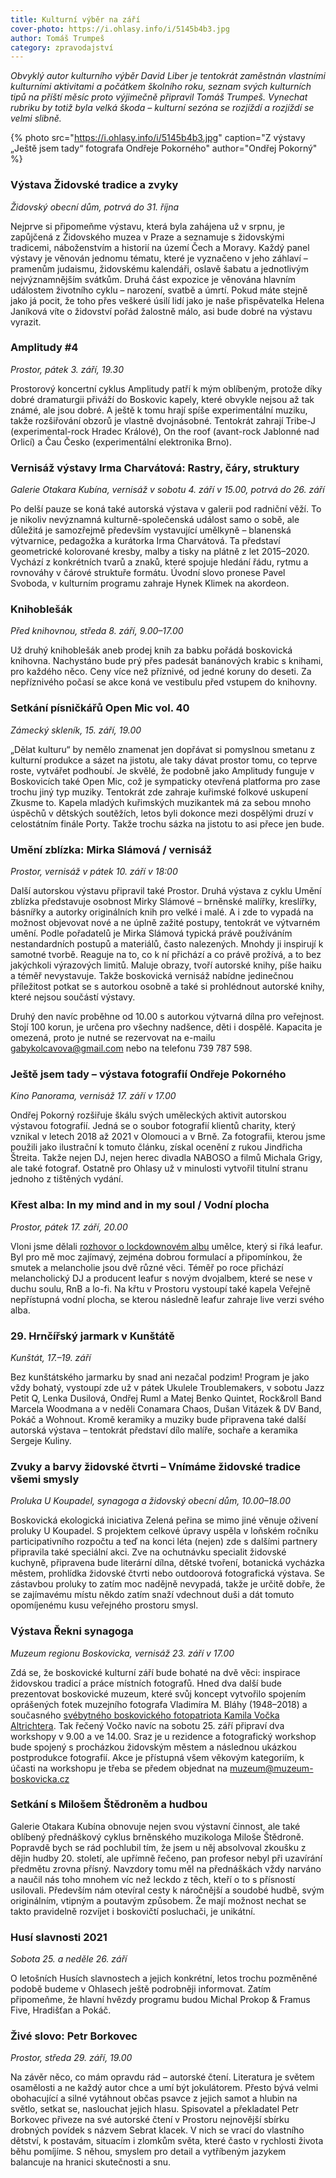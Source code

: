 ```yaml
---
title: Kulturní výběr na září
cover-photo: https://i.ohlasy.info/i/5145b4b3.jpg
author: Tomáš Trumpeš
category: zpravodajství
---
```


*Obvyklý autor kulturního výběr David Liber je tentokrát zaměstnán vlastními kulturními aktivitami a počátkem školního roku, seznam svých kulturních tipů na příští měsíc proto výjimečně připravil Tomáš Trumpeš. Vynechat rubriku by totiž byla velká škoda – kulturní sezóna se rozjíždí a rozjíždí se velmi slibně.*

{% photo src="https://i.ohlasy.info/i/5145b4b3.jpg" caption="Z výstavy „Ještě jsem tady“ fotografa Ondřeje Pokorného" author="Ondřej Pokorný" %}

### Výstava Židovské tradice a zvyky

*Židovský obecní dům, potrvá do 31. října*

Nejprve si připomeňme výstavu, která byla zahájena už v srpnu, je zapůjčená z Židovského muzea v Praze a seznamuje s židovskými tradicemi, náboženstvím a historií na území Čech a Moravy. Každý panel výstavy je věnován jednomu tématu, které je vyznačeno v jeho záhlaví – pramenům judaismu, židovskému kalendáři, oslavě šabatu a jednotlivým nejvýznamnějším svátkům. Druhá část expozice je věnována hlavním událostem životního cyklu – narození, svatbě a úmrtí. Pokud máte stejně jako já pocit, že toho přes veškeré úsilí lidí jako je naše přispěvatelka Helena Janíková víte o židovství pořád žalostně málo, asi bude dobré na výstavu vyrazit.

### Amplitudy #4

*Prostor, pátek 3. září, 19.30*

Prostorový koncertní cyklus Amplitudy patří k mým oblíbeným, protože díky dobré dramaturgii přiváží do Boskovic kapely, které obvykle nejsou až tak známé, ale jsou dobré. A ještě k tomu hrají spíše experimentální muziku, takže rozšiřování obzorů je vlastně dvojnásobné. Tentokrát zahrají Tribe-J (experimental-rock Hradec Králové), On the roof (avant-rock Jablonné nad Orlicí) a Čau Česko (experimentální elektronika Brno).

### Vernisáž výstavy Irma Charvátová: Rastry, čáry, struktury

*Galerie Otakara Kubína, vernisáž v sobotu 4. září v 15.00, potrvá do 26. září*

Po delší pauze se koná také autorská výstava v galerii pod radniční věží. To je nikoliv nevýznamná kulturně-společenská událost samo o sobě, ale důležitá je samozřejmě především vystavující umělkyně – blanenská výtvarnice, pedagožka a kurátorka Irma Charvátová. Ta představí geometrické kolorované kresby, malby a tisky na plátně z let 2015–2020. Vychází z konkrétních tvarů a znaků, které spojuje hledání řádu, rytmu a rovnováhy v čárové struktuře formátu. Úvodní slovo pronese Pavel Svoboda, v kulturním programu zahraje Hynek Klimek na akordeon.

### Knihoblešák

*Před knihovnou, středa 8. září, 9.00–17.00*

Už druhý knihoblešák aneb prodej knih za babku pořádá boskovická knihovna. Nachystáno bude prý přes padesát banánových krabic s knihami, pro každého něco. Ceny více než příznivé, od jedné koruny do deseti. Za nepříznivého počasí se akce koná ve vestibulu před vstupem do knihovny.

### Setkání písničkářů Open Mic vol. 40

*Zámecký skleník, 15. září, 19.00*

„Dělat kulturu“ by nemělo znamenat jen dopřávat si pomyslnou smetanu z kulturní produkce a sázet na jistotu, ale taky dávat prostor tomu, co teprve roste, vytvářet podhoubí. Je skvělé, že podobně jako Amplitudy funguje v Boskovicích také Open Mic, což je sympaticky otevřená platforma pro zase trochu jiný typ muziky. Tentokrát zde zahraje kuřimské folkové uskupení Zkusme to. Kapela mladých kuřimských muzikantek má za sebou mnoho úspěchů v dětských soutěžích, letos byli dokonce mezi dospělými druzí v celostátním finále Porty. Takže trochu sázka na jistotu to asi přece jen bude.

### Umění zblízka: Mirka Slámová / vernisáž

*Prostor, vernisáž v pátek 10. září v 18:00*

Další autorskou výstavu připravil také Prostor. Druhá výstava z cyklu Umění zblízka představuje osobnost Mirky Slámové – brněnské malířky, kreslířky, básnířky a autorky originálních knih pro velké i malé. A i zde to vypadá na možnost objevovat nové a ne úplně zažité postupy, tentokrát ve výtvarném umění. Podle pořadatelů je Mirka Slámová typická právě používáním nestandardních postupů a materiálů, často nalezených. Mnohdy ji inspirují k samotné tvorbě. Reaguje na to, co k ní přichází a co právě prožívá, a to bez jakýchkoli výrazových limitů. Maluje obrazy, tvoří autorské knihy, píše haiku a téměř nevystavuje. Takže boskovická vernisáž nabídne jedinečnou příležitost potkat se s autorkou osobně a také si prohlédnout autorské knihy, které nejsou součástí výstavy.

Druhý den navíc proběhne od 10.00 s autorkou výtvarná dílna pro veřejnost. Stojí 100 korun, je určena pro všechny nadšence, děti i dospělé. Kapacita je omezená, proto je nutné se rezervovat na e-mailu gabykolcavova@gmail.com nebo na telefonu 739 787 598. 

### Ještě jsem tady – výstava fotografií Ondřeje Pokorného

*Kino Panorama, vernisáž 17. září v 17.00*

Ondřej Pokorný rozšiřuje škálu svých uměleckých aktivit autorskou výstavou fotografií. Jedná se o soubor fotografií klientů charity, který vznikal v letech 2018 až 2021 v Olomouci a v Brně. Za fotografii, kterou jsme použili jako ilustrační k tomuto článku, získal ocenění z rukou Jindřicha Štreita. Takže nejen DJ, nejen herec divadla NABOSO a filmů Michala Grigy, ale také fotograf. Ostatně pro Ohlasy už v minulosti vytvořil titulní stranu jednoho z tištěných vydání. 

### Křest alba: In my mind and in my soul / Vodní plocha

*Prostor, pátek 17. září, 20.00*

Vloni jsme dělali [rozhovor o lockdownovém albu](https://ohlasy.info/clanky/2021/02/rozhovor-leafur.html) umělce, který si říká leafur. Byl pro mě moc zajímavý, zejména dobrou formulací a připomínkou, že smutek a melancholie jsou dvě různé věci. Téměř po roce přichází melancholický DJ a producent leafur s novým dvojalbem, které se nese v duchu soulu, RnB a lo-fi. Na křtu v Prostoru vystoupí také kapela Veřejně nepřístupná vodní plocha, se kterou následně leafur zahraje live verzi svého alba.

### 29\. Hrnčířský jarmark v Kunštátě

*Kunštát, 17.–19. září* 

Bez kunštátského jarmarku by snad ani nezačal podzim! Program je jako vždy bohatý, vystoupí zde už v pátek Ukulele Troublemakers, v sobotu Jazz Petit Q, Lenka Dusilová, Ondřej Ruml a Matej Benko Quintet, Rock&roll Band Marcela Woodmana a v neděli Conamara Chaos, Dušan Vitázek & DV Band, Pokáč a Wohnout. Kromě keramiky a muziky bude připravena také další autorská výstava – tentokrát představí dílo malíře, sochaře a keramika Sergeje Kuliny.

### Zvuky a barvy židovské čtvrti – Vnímáme židovské tradice všemi smysly

*Proluka U Koupadel, synagoga a židovský obecní dům, 10.00–18.00*

Boskovická ekologická iniciativa Zelená peřina se mimo jiné věnuje oživení proluky U Koupadel. S projektem celkové úpravy uspěla v loňském ročníku participativního rozpočtu a teď na konci léta (nejen) zde s dalšími partnery připravila také speciální akci. Zve na ochutnávku specialit židovské kuchyně, připravena bude literární dílna, dětské tvoření, botanická vycházka městem, prohlídka židovské čtvrti nebo outdoorová fotografická výstava. Se zástavbou proluky to zatím moc nadějně nevypadá, takže je určitě dobře, že se zajímavému místu někdo zatím snaží vdechnout duši a dát tomuto opomíjenému kusu veřejného prostoru smysl.

### Výstava Řekni synagoga 

*Muzeum regionu Boskovicka, vernisáž 23. září v 17.00*

Zdá se, že boskovické kulturní září bude bohaté na dvě věci: inspirace židovskou tradicí a práce místních fotografů. Hned dva další bude prezentovat boskovické muzeum, které svůj koncept vytvořilo spojením oprášených fotek muzejního fotografa Vladimíra M. Bláhy (1948–2018) a současného [svébytného boskovického fotopatriota Kamila Vočka Altrichtera](https://ohlasy.info/clanky/2021/03/rozhovor-vocko.html). Tak řečený Vočko navíc na sobotu 25. září připraví dva workshopy v 9.00 a ve 14.00. Sraz je u rezidence a fotografický workshop bude spojený s procházkou židovským městem a následnou ukázkou postprodukce fotografií. Akce je přístupná všem věkovým kategoriím, k účasti na workshopu je třeba se předem objednat na muzeum@muzeum-boskovicka.cz

### Setkání s Milošem Štědroněm a hudbou

Galerie Otakara Kubína obnovuje nejen svou výstavní činnost, ale také oblíbený přednáškový cyklus brněnského muzikologa Miloše Štědroně. Popravdě bych se rád pochlubil tím, že jsem u něj absolvoval zkoušku z dějin hudby 20. století, ale upřímně řečeno, pan profesor nebyl při uzavírání předmětu zrovna přísný. Navzdory tomu měl na přednáškách vždy narváno a naučil nás toho mnohem víc než leckdo z těch, kteří o to s přísností usilovali. Především nám otevíral cesty k náročnější a soudobé hudbě, svým originálním, vtipným a poutavým způsobem. Že mají možnost nechat se takto pravidelně rozvíjet i boskovičtí posluchači, je unikátní.

### Husí slavnosti 2021

*Sobota 25. a neděle 26. září*

O letošních Husích slavnostech a jejich konkrétní, letos trochu pozměněné podobě budeme v Ohlasech ještě podrobněji informovat. Zatím připomeňme, že hlavní hvězdy programu budou Michal Prokop & Framus Five, Hradišťan a Pokáč. 

### Živé slovo: Petr Borkovec

*Prostor, středa 29. září, 19.00*

Na závěr něco, co mám opravdu rád – autorské čtení. Literatura je světem osamělosti a ne každý autor chce a umí být jokulátorem. Přesto bývá velmi obohacující a silné vytáhnout občas psavce z jejich samot a hlubin na světlo, setkat se, naslouchat jejich hlasu. Spisovatel a překladatel Petr Borkovec přiveze na své autorské čtení v Prostoru nejnovější sbírku drobných povídek s názvem Sebrat klacek. V nich se vrací do vlastního dětství, k postavám, situacím i zlomkům světa, které často v rychlosti života běhu pomíjíme. S něhou, smyslem pro detail a vytříbeným jazykem balancuje na hranici skutečnosti a snu.